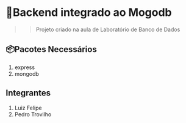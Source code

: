# 🚀Backend integrado ao Mogodb
>> Projeto criado na aula  de Laboratório de Banco de Dados

## 📦Pacotes Necessários
1. express
2. mongodb

## Integrantes
1. Luiz Felipe 
2. Pedro Trovilho
